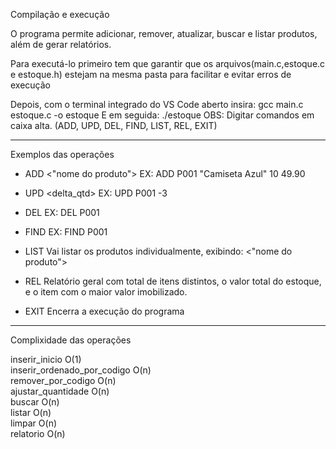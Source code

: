 Compilação e execução

O programa permite adicionar, remover, atualizar, buscar e listar produtos, além de gerar relatórios.

Para executá-lo primeiro tem que garantir que os arquivos(main.c,estoque.c e estoque.h) 
estejam na mesma pasta para facilitar e evitar erros de execução

Depois, com o terminal integrado do VS Code aberto
insira:
  gcc main.c estoque.c -o estoque
E em seguida:
  ./estoque
OBS: Digitar comandos em caixa alta.
(ADD, UPD, DEL, FIND, LIST, REL, EXIT)

----------------------------------------------------------------

Exemplos das operações

- ADD <cod> <"nome do produto"> <quantidade> <preco>
  EX: ADD P001 "Camiseta Azul" 10 49.90

- UPD <cod> <delta_qtd>
  EX: UPD P001 -3

- DEL <cod>
  EX: DEL P001

- FIND <cod>
  EX: FIND P001 
 
- LIST 
  Vai listar os produtos individualmente, exibindo:
  <cod> <"nome do produto"> <quantidade> <preco>

- REL 
  Relatório geral com total de itens distintos, o valor total
  do estoque, e o item com o maior valor imobilizado.

- EXIT
  Encerra a execução do programa
  
----------------------------------------------------------------

Complixidade das operações

inserir_inicio               O(1)     
inserir_ordenado_por_codigo  O(n)     
remover_por_codigo           O(n)     
ajustar_quantidade           O(n)     
buscar                       O(n)     
listar                       O(n)     
limpar                       O(n)     
relatorio                    O(n)    

